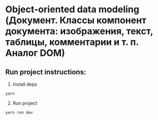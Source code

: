 # Object-oriented data modeling  (Документ. Классы компонент документа: изображения, текст, таблицы, комментарии и т. п. Аналог DOM)

## Run project instructions:

1. Install deps

```shell
yarn
```

2. Run project

```shell
yarn run dev
```
